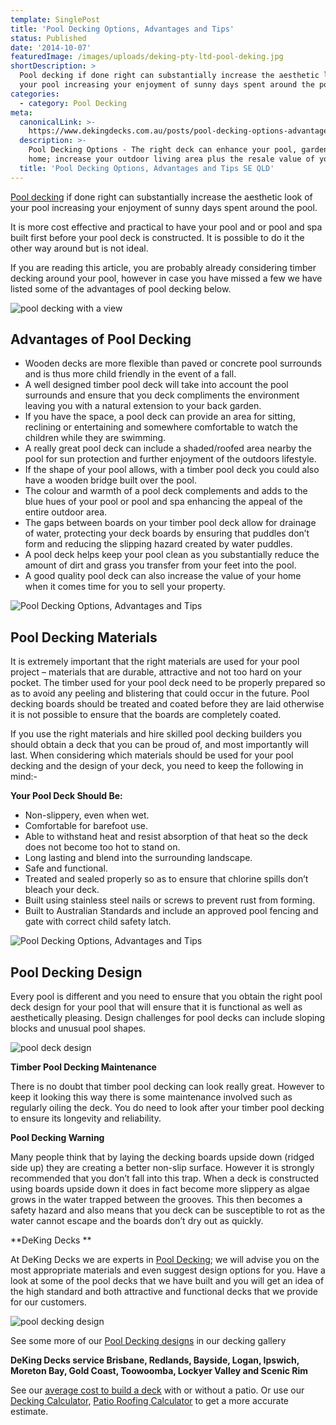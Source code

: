 ```yaml
---
template: SinglePost
title: 'Pool Decking Options, Advantages and Tips'
status: Published
date: '2014-10-07'
featuredImage: /images/uploads/deking-pty-ltd-pool-deking.jpg
shortDescription: >
  Pool decking if done right can substantially increase the aesthetic look of
  your pool increasing your enjoyment of sunny days spent around the pool.
categories:
  - category: Pool Decking
meta:
  canonicalLink: >-
    https://www.dekingdecks.com.au/posts/pool-decking-options-advantages-and-tips/
  description: >-
    Pool Decking Options - The right deck can enhance your pool, garden and
    home; increase your outdoor living area plus the resale value of your home.
  title: 'Pool Decking Options, Advantages and Tips SE QLD'
---
```

[Pool decking](https://www.dekingdecks.com.au/services/pool-decking/) if done right can substantially increase the aesthetic look of your pool increasing your enjoyment of sunny days spent around the pool.

It is more cost effective and practical to have your pool and or pool and spa built first before your pool deck is constructed. It is possible to do it the other way around but is not ideal.

If you are reading this article, you are probably already considering timber decking around your pool, however in case you have missed a few we have listed some of the advantages of pool decking below.

![pool decking with a view](/images/uploads/building-a-timber-deck-in-brisbane-why-choose-timber.jpg)

## Advantages of Pool Decking

* Wooden decks are more flexible than paved or concrete pool surrounds and is thus more child friendly in the event of a fall.
* A well designed timber pool deck will take into account the pool surrounds and ensure that you deck compliments the environment leaving you with a natural extension to your back garden.
* If you have the space, a pool deck can provide an area for sitting, reclining or entertaining and somewhere comfortable to watch the children while they are swimming.
* A really great pool deck can include a shaded/roofed area nearby the pool for sun protection and further enjoyment of the outdoors lifestyle.
* If the shape of your pool allows, with a timber pool deck you could also have a wooden bridge built over the pool.
* The colour and warmth of a pool deck complements and adds to the blue hues of your pool or pool and spa enhancing the appeal of the entire outdoor area.
* The gaps between boards on your timber pool deck allow for drainage of water, protecting your deck boards by ensuring that puddles don’t form and reducing the slipping hazard created by water puddles.
* A pool deck helps keep your pool clean as you substantially reduce the amount of dirt and grass you transfer from your feet into the pool.
* A good quality pool deck can also increase the value of your home when it comes time for you to sell your property.

![Pool Decking Options, Advantages and Tips](/images/uploads/deking-pty-ltd-pool-deking.jpg)

## Pool Decking Materials

It is extremely important that the right materials are used for your pool project – materials that are durable, attractive and not too hard on your pocket. The timber used for your pool deck need to be properly prepared so as to avoid any peeling and blistering that could occur in the future. Pool decking boards should be treated and coated before they are laid otherwise it is not possible to ensure that the boards are completely coated.

If you use the right materials and hire skilled pool decking builders you should obtain a deck that you can be proud of, and most importantly will last. When considering which materials should be used for your pool decking and the design of your deck, you need to keep the following in mind:-

**Your Pool Deck Should Be:**

* Non-slippery, even when wet.
* Comfortable for barefoot use.
* Able to withstand heat and resist absorption of that heat so the deck does not become too hot to stand on.
* Long lasting and blend into the surrounding landscape.
* Safe and functional.
* Treated and sealed properly so as to ensure that chlorine spills don’t bleach your deck.
* Built using stainless steel nails or screws to prevent rust from forming.
* Built to Australian Standards and include an approved pool fencing and gate with correct child safety latch.

![Pool Decking Options, Advantages and Tips](/images/uploads/pink-poodle-3-copy.jpg)

## Pool Decking Design

Every pool is different and you need to ensure that you obtain the right pool deck design for your pool that will ensure that it is functional as well as aesthetically pleasing. Design challenges for pool decks can include sloping blocks and unusual pool shapes.

![pool deck design](/images/uploads/deck-design-process.jpg)

**Timber Pool Decking Maintenance**

There is no doubt that timber pool decking can look really great. However to keep it looking this way there is some maintenance involved such as regularly oiling the deck. You do need to look after your timber pool decking to ensure its longevity and reliability.

**Pool Decking Warning**

Many people think that by laying the decking boards upside down (ridged side up) they are creating a better non-slip surface. However it is strongly recommended that you don’t fall into this trap. When a deck is constructed using boards upside down it does in fact become more slippery as algae grows in the water trapped between the grooves. This then becomes a safety hazard and also means that you deck can be susceptible to rot as the water cannot escape and the boards don’t dry out as quickly.

**DeKing Decks
**

At DeKing Decks we are experts in [Pool Decking](https://www.dekingdecks.com.au/services/pool-decking/); we will advise you on the most appropriate materials and even suggest design options for you. Have a look at some of the pool decks that we have built and you will get an idea of the high standard and both attractive and functional decks that we provide for our customers.

![pool decking design](/images/uploads/pool_decking.jpg)

See some more of our [Pool Decking designs](https://www.dekingdecks.com.au/categories/pool-decking/) in our decking gallery

**DeKing Decks service Brisbane, Redlands, Bayside, Logan, Ipswich, Moreton Bay, Gold Coast, Toowoomba, Lockyer Valley and Scenic Rim**

See our [average cost to build a deck](https://www.dekingdecks.com.au/posts/patio-installation-cost-timber-patio-and-roofing/) with or without a patio. Or use our [Decking Calculator](https://www.dekingdecks.com.au/quote-calculator/), [Patio Roofing Calculator](https://www.dekingdecks.com.au/quote-calculator/)  to get a more accurate estimate.
